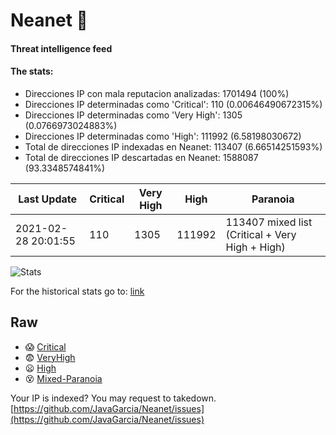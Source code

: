# Neanet :hocho:
#### Threat intelligence feed
#### The stats:

- Direcciones IP con mala reputacion analizadas: 1701494 (100%)
- Direcciones IP determinadas como 'Critical':  110 (0.00646490672315%)
- Direcciones IP determinadas como 'Very High':  1305 (0.0766973024883%)
- Direcciones IP determinadas como 'High':  111992 (6.58198030672)
- Total de direcciones IP indexadas en Neanet:  113407 (6.66514251593%)
- Total de direcciones IP descartadas en Neanet:  1588087 (93.3348574841%)

| Last Update | Critical | Very High | High | Paranoia |
| --- | --- | --- | --- | --- |
| 2021-02-28 20:01:55 | 110 | 1305 | 111992 | 113407 mixed list (Critical + Very High + High)|

![Stats](https://docs.google.com/spreadsheets/d/e/2PACX-1vSnaNMIXVabIpDJjufMlzH7poXnshF3mgd8Is1g9ytUEzVsP5my4Trn8f-xkoLLQ38xpL3HtmUexLo6/pubchart?oid=501124687&format=image)

For the historical stats go to: [link](/stats.csv)
## Raw
- :scream: [Critical](https://raw.githubusercontent.com/JavaGarcia/Neanet/master/blacklists/neanet_critical.txt)
- :fearful: [VeryHigh](https://raw.githubusercontent.com/JavaGarcia/Neanet/master/blacklists/neanet_veryHigh.txtt)
- :frowning: [High](https://raw.githubusercontent.com/JavaGarcia/Neanet/master/blacklists/neanet_high.txt)
- :dizzy_face: [Mixed-Paranoia](https://raw.githubusercontent.com/JavaGarcia/Neanet/master/blacklists/neanet_all.txt)


Your IP is indexed? You may request to takedown. [https://github.com/JavaGarcia/Neanet/issues](https://github.com/JavaGarcia/Neanet/issues)



















































































































































































































































































































































































































































































































































































































































































































































































































































































































































































































































































































































































































































































































































































































































































































































































































































































































































































































































































































































































































































































































































































































































































































































































































































































































































































































































































































































































































































































































































































































































































































































































































































































































































































































































































































































































































































































































































































































































































































































































































































































































































































































































































































































































































































































































































































































































































































